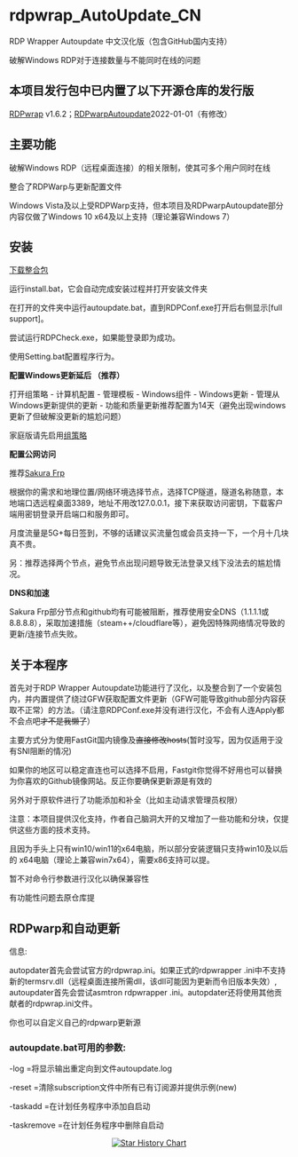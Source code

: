 # rdpwrap_AutoUpdate_CN

RDP Wrapper Autoupdate 中文汉化版（包含GitHub国内支持）

破解Windows RDP对于连接数量与不能同时在线的问题

## 本项目发行包中已内置了以下开源仓库的发行版
[RDPwrap](https://github.com/stascorp/rdpwrap/) v1.6.2；[RDPwarpAutoupdate](https://github.com/asmtron/rdpwrap)2022-01-01（有修改）

## 主要功能

破解Windows RDP（远程桌面连接）的相关限制，使其可多个用户同时在线

整合了RDPWarp与更新配置文件

Windows Vista及以上受RDPWarp支持，但本项目及RDPwarpAutoupdate部分内容仅做了Windows 10 x64及以上支持（理论兼容Windows 7）

## 安装

[下载整合包](https://github.com/yige-yigeren/rdpwrap_AutoUpdate_CN/releases)

运行install.bat，它会自动完成安装过程并打开安装文件夹

在打开的文件夹中运行autoupdate.bat，直到RDPConf.exe打开后右侧显示[full support]。

尝试运行RDPCheck.exe，如果能登录即为成功。

使用Setting.bat配置程序行为。

**配置Windows更新延后 （推荐）**

打开组策略 - 计算机配置 - 管理模板 - Windows组件 - Windows更新 - 管理从Windows更新提供的更新 - 功能和质量更新推荐配置为14天（避免出现windows更新了但破解没更新的尴尬问题）

家庭版请先启用[组策略](https://www.bing.com/search?q=%E5%AE%B6%E5%BA%AD%E7%89%88%E6%B7%BB%E5%8A%A0%E7%BB%84%E7%AD%96%E7%95%A5)

**配置公网访问**

推荐[Sakura Frp](https://www.natfrp.com/)

根据你的需求和地理位置/网络环境选择节点，选择TCP隧道，隧道名称随意，本地端口选远程桌面3389，地址不用改127.0.0.1，接下来获取访问密钥，下载客户端用密钥登录开启端口和服务即可。

月度流量是5G+每日签到，不够的话建议买流量包或会员支持一下，一个月十几块真不贵。

另：推荐选择两个节点，避免节点出现问题导致无法登录又线下没法去的尴尬情况。

**DNS和加速**

Sakura Frp部分节点和github均有可能被阻断，推荐使用安全DNS（1.1.1.1或8.8.8.8），采取加速措施（steam++/cloudflare等），避免因特殊网络情况导致的更新/连接节点失败。

## 关于本程序

首先对于RDP Wrapper Autoupdate功能进行了汉化，以及整合到了一个安装包内，并内置提供了绕过GFW获取配置文件更新（GFW可能导致github部分内容获取不正常）的方法。（请注意RDPConf.exe并没有进行汉化，不会有人连Apply都不会点吧~~才不是我懒了~~）

主要方式分为使用FastGit国内镜像及~~直接修改hosts~~(暂时没写，因为仅适用于没有SNI阻断的情况)

如果你的地区可以稳定直连也可以选择不启用，Fastgit你觉得不好用也可以替换为你喜欢的Github镜像网站。反正你要确保更新源是有效的

另外对于原软件进行了功能添加和补全（比如主动请求管理员权限）

注意：本项目提供汉化支持，作者自己脑洞大开的又增加了一些功能和分块，仅提供这些方面的技术支持。

且因为手头上只有win10/win11的x64电脑，所以部分安装逻辑只支持win10及以后的
x64电脑（理论上兼容win7x64），需要x86支持可以提。

暂不对命令行参数进行汉化以确保兼容性

有功能性问题去原仓库提

## RDPwarp和自动更新

信息:

autopdater首先会尝试官方的rdpwrap.ini。如果正式的rdpwrapper .ini中不支持新的termsrv.dll（远程桌面连接所需dll，该dll可能因为更新而令旧版本失效）, autoupdater首先会尝试asmtron rdpwrapper .ini。autopdater还将使用其他贡献者的rdpwrap.ini文件。

你也可以自定义自己的rdpwarp更新源

### autoupdate.bat可用的参数:

-log =将显示输出重定向到文件autoupdate.log

-reset =清除subscription文件中所有已有订阅源并提供示例(new)

-taskadd =在计划任务程序中添加自启动

-taskremove =在计划任务程序中删除自启动

<p align="center">
  <a href="https://star-history.com/#yige-yigeren/rdpwrap_AutoUpdate_CN&Date">
    <img src="https://api.star-history.com/svg?repos=yige-yigeren/rdpwrap_AutoUpdate_CN&type=Date" alt="Star History Chart">
  </a>
</p>
